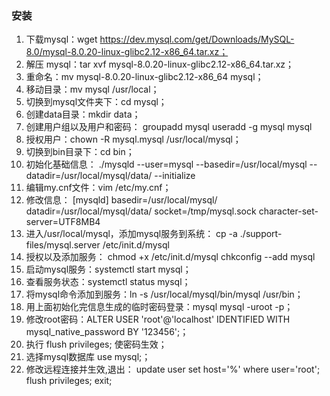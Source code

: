 ### 安装

1. 下载mysql：wget https://dev.mysql.com/get/Downloads/MySQL-8.0/mysql-8.0.20-linux-glibc2.12-x86_64.tar.xz；
2. 解压 mysql：tar xvf mysql-8.0.20-linux-glibc2.12-x86_64.tar.xz；
3. 重命名：mv mysql-8.0.20-linux-glibc2.12-x86_64 mysql；
4. 移动目录：mv mysql /usr/local；
5. 切换到mysql文件夹下：cd mysql；
6. 创建data目录：mkdir data；
7. 创建用户组以及用户和密码：
    groupadd mysql
    useradd -g mysql mysql
8. 授权用户：chown -R mysql.mysql /usr/local/mysql；
9. 切换到bin目录下：cd bin；
10. 初始化基础信息：
    ./mysqld --user=mysql --basedir=/usr/local/mysql --datadir=/usr/local/mysql/data/ --initialize
11. 编辑my.cnf文件：vim /etc/my.cnf；
12. 修改信息：
    [mysqld]
    basedir=/usr/local/mysql/ 
    datadir=/usr/local/mysql/data/
    socket=/tmp/mysql.sock
    character-set-server=UTF8MB4
13. 进入/usr/local/mysql，添加mysql服务到系统：
    cp -a ./support-files/mysql.server /etc/init.d/mysql
14. 授权以及添加服务：
    chmod +x /etc/init.d/mysql
    chkconfig --add mysql
15. 启动mysql服务：systemctl start mysql；
16. 查看服务状态：systemctl status mysql；
17. 将mysql命令添加到服务：ln -s /usr/local/mysql/bin/mysql /usr/bin；
18. 用上面初始化完信息生成的临时密码登录：mysql  mysql -uroot -p；
19. 修改root密码：ALTER USER 'root'@'localhost' IDENTIFIED WITH mysql_native_password BY '123456';；
20. 执行 flush privileges; 使密码生效；
21. 选择mysql数据库 use mysql;；
22. 修改远程连接并生效,退出：
    update user set host='%' where user='root';
    flush privileges;
    exit;
